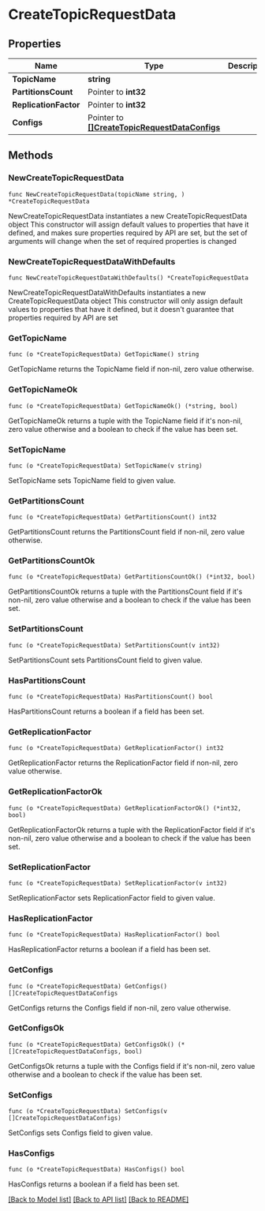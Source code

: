 # CreateTopicRequestData

## Properties

Name | Type | Description | Notes
------------ | ------------- | ------------- | -------------
**TopicName** | **string** |  | 
**PartitionsCount** | Pointer to **int32** |  | [optional] 
**ReplicationFactor** | Pointer to **int32** |  | [optional] 
**Configs** | Pointer to [**[]CreateTopicRequestDataConfigs**](CreateTopicRequestDataConfigs.md) |  | [optional] 

## Methods

### NewCreateTopicRequestData

`func NewCreateTopicRequestData(topicName string, ) *CreateTopicRequestData`

NewCreateTopicRequestData instantiates a new CreateTopicRequestData object
This constructor will assign default values to properties that have it defined,
and makes sure properties required by API are set, but the set of arguments
will change when the set of required properties is changed

### NewCreateTopicRequestDataWithDefaults

`func NewCreateTopicRequestDataWithDefaults() *CreateTopicRequestData`

NewCreateTopicRequestDataWithDefaults instantiates a new CreateTopicRequestData object
This constructor will only assign default values to properties that have it defined,
but it doesn't guarantee that properties required by API are set

### GetTopicName

`func (o *CreateTopicRequestData) GetTopicName() string`

GetTopicName returns the TopicName field if non-nil, zero value otherwise.

### GetTopicNameOk

`func (o *CreateTopicRequestData) GetTopicNameOk() (*string, bool)`

GetTopicNameOk returns a tuple with the TopicName field if it's non-nil, zero value otherwise
and a boolean to check if the value has been set.

### SetTopicName

`func (o *CreateTopicRequestData) SetTopicName(v string)`

SetTopicName sets TopicName field to given value.


### GetPartitionsCount

`func (o *CreateTopicRequestData) GetPartitionsCount() int32`

GetPartitionsCount returns the PartitionsCount field if non-nil, zero value otherwise.

### GetPartitionsCountOk

`func (o *CreateTopicRequestData) GetPartitionsCountOk() (*int32, bool)`

GetPartitionsCountOk returns a tuple with the PartitionsCount field if it's non-nil, zero value otherwise
and a boolean to check if the value has been set.

### SetPartitionsCount

`func (o *CreateTopicRequestData) SetPartitionsCount(v int32)`

SetPartitionsCount sets PartitionsCount field to given value.

### HasPartitionsCount

`func (o *CreateTopicRequestData) HasPartitionsCount() bool`

HasPartitionsCount returns a boolean if a field has been set.

### GetReplicationFactor

`func (o *CreateTopicRequestData) GetReplicationFactor() int32`

GetReplicationFactor returns the ReplicationFactor field if non-nil, zero value otherwise.

### GetReplicationFactorOk

`func (o *CreateTopicRequestData) GetReplicationFactorOk() (*int32, bool)`

GetReplicationFactorOk returns a tuple with the ReplicationFactor field if it's non-nil, zero value otherwise
and a boolean to check if the value has been set.

### SetReplicationFactor

`func (o *CreateTopicRequestData) SetReplicationFactor(v int32)`

SetReplicationFactor sets ReplicationFactor field to given value.

### HasReplicationFactor

`func (o *CreateTopicRequestData) HasReplicationFactor() bool`

HasReplicationFactor returns a boolean if a field has been set.

### GetConfigs

`func (o *CreateTopicRequestData) GetConfigs() []CreateTopicRequestDataConfigs`

GetConfigs returns the Configs field if non-nil, zero value otherwise.

### GetConfigsOk

`func (o *CreateTopicRequestData) GetConfigsOk() (*[]CreateTopicRequestDataConfigs, bool)`

GetConfigsOk returns a tuple with the Configs field if it's non-nil, zero value otherwise
and a boolean to check if the value has been set.

### SetConfigs

`func (o *CreateTopicRequestData) SetConfigs(v []CreateTopicRequestDataConfigs)`

SetConfigs sets Configs field to given value.

### HasConfigs

`func (o *CreateTopicRequestData) HasConfigs() bool`

HasConfigs returns a boolean if a field has been set.


[[Back to Model list]](../README.md#documentation-for-models) [[Back to API list]](../README.md#documentation-for-api-endpoints) [[Back to README]](../README.md)


